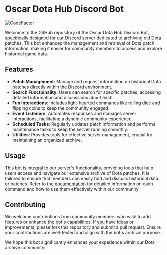 # Oscar Dota Hub Discord Bot

[![CodeFactor](https://www.codefactor.io/repository/github/overklassniy/oscar_dota_hub_discord_bot/badge)](https://www.codefactor.io/repository/github/overklassniy/oscar_dota_hub_discord_bot)

Welcome to the GitHub repository of the Oscar Dota Hub Discord Bot, specifically designed for our Discord server dedicated to archiving old Dota
patches. This bot enhances the management and retrieval of Dota patch information, making it easier for community members to access and explore
historical game data.

## Features

- **Patch Management**: Manage and request information on historical Dota patches directly within the Discord environment.
- **Search Functionality**: Users can search for specific patches, accessing detailed information and discussions about each.
- **Fun Interactions**: Includes light-hearted commands like rolling dice and flipping coins to keep the community engaged.
- **Event Listeners**: Automates responses and manages server interactions, facilitating a dynamic community experience.
- **Scheduled Tasks**: Regularly updates patch information and performs maintenance tasks to keep the server running smoothly.
- **Utilities**: Provides tools for effective server management, crucial for maintaining an organized archive.

## Usage

This bot is integral to our server's functionality, providing tools that help users access and navigate our extensive archive of Dota patches. It is
tailored to ensure that members can easily find and discuss historical data or patches. Refer to
the [documentation](https://github.com/overklassniy/Oscar_Dota_Hub_Discord_Bot/blob/master/docs/en/Documentation.md) for detailed information on each
command and
how to use them effectively within our community.

## Contributing

We welcome contributions from community members who wish to add features or enhance the bot's capabilities. If you have ideas or improvements, please
fork this repository and submit a pull request. Ensure your contributions are well-tested and align with the bot's archival purpose.

We hope this bot significantly enhances your experience within our Dota archive community!
